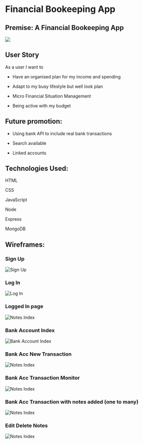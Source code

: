 # Financial Bookeeping App

## Premise: A Financial Bookeeping App 
![](https://financial-bookeeping-app.herokuapp.com/)

## User Story
As a user I want to

* Have an organised plan for my income and spending

* Adapt to my busy lifestyle but well look plan

* Micro Financial Situation Management

* Being active with my budget

## Future promotion:
* Using bank API to include real bank transactions

* Search available

* Linked accounts

## Technologies Used:
HTML

CSS

JavaScript 

Node

Express

MongoDB

## Wireframes: 
### Sign Up
![Sign Up](https://github.com/hnhtran/Financial-Bookeeping-App/blob/main/assets/Sign%20Up.png)
### Log In
![Log In](https://github.com/hnhtran/Financial-Bookeeping-App/blob/main/assets/Login.png)
### Logged In page
![Notes Index](https://github.com/hnhtran/Financial-Bookeeping-App/blob/main/assets/Notes%20Index.png)
### Bank Account Index
![Bank Account Index](https://github.com/hnhtran/Financial-Bookeeping-App/blob/main/assets/Bank%20Acc%20Index.png)
### Bank Acc New Transaction
![Notes Index](https://github.com/hnhtran/Financial-Bookeeping-App/blob/main/assets/New%20Transaction.png)
### Bank Acc Transaction Monitor
![Notes Index](https://github.com/hnhtran/Financial-Bookeeping-App/blob/main/assets/Screen%20Shot%202022-06-17%20at%2011.00.41%20pm.png)
### Bank Acc Transaction with notes added (one to many)
![Notes Index](https://github.com/hnhtran/Financial-Bookeeping-App/blob/main/assets/Transaction%20Edit%20Delete%20Notes%20Embedded.png)
### Edit Delete Notes
![Notes Index](https://github.com/hnhtran/Financial-Bookeeping-App/blob/main/assets/Edit%20Delete%20Notes.png)

